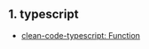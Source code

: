 ## 1. typescript
- [clean-code-typescript: Function](https://velog.io/@design0728/clean-code-typescript-%ED%95%A8%EC%88%98Function)
